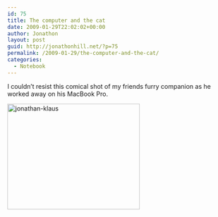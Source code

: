 ```yaml
---
id: 75
title: The computer and the cat
date: 2009-01-29T22:02:02+00:00
author: Jonathon
layout: post
guid: http://jonathonhill.net/?p=75
permalink: /2009-01-29/the-computer-and-the-cat/
categories:
  - Notebook
---
```

I couldn&#8217;t resist this comical shot of my friends furry companion as he worked away on his MacBook Pro.

[<img class="alignnone size-medium wp-image-76" title="jonathan-klaus" src="http://jonathonhill.net/wp-content/uploads/2009/01/jonathan-klaus-300x240.jpg" alt="jonathan-klaus" width="300" height="240" srcset="http://jonathonhill.net/wp-content/uploads/2009/01/jonathan-klaus-300x240.jpg 300w, http://jonathonhill.net/wp-content/uploads/2009/01/jonathan-klaus.jpg 500w" sizes="(max-width: 300px) 100vw, 300px" />](http://jonathonhill.net/wp-content/uploads/2009/01/jonathan-klaus.jpg)